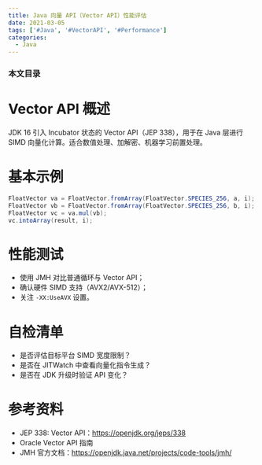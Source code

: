 ```yaml
---
title: Java 向量 API（Vector API）性能评估
date: 2021-03-05
tags: ['#Java', '#VectorAPI', '#Performance']
categories:
  - Java
---
```


### 本文目录
<!-- toc -->

# Vector API 概述
JDK 16 引入 Incubator 状态的 Vector API（JEP 338），用于在 Java 层进行 SIMD 向量化计算。适合数值处理、加解密、机器学习前置处理。

# 基本示例
```java
FloatVector va = FloatVector.fromArray(FloatVector.SPECIES_256, a, i);
FloatVector vb = FloatVector.fromArray(FloatVector.SPECIES_256, b, i);
FloatVector vc = va.mul(vb);
vc.intoArray(result, i);
```

# 性能测试
- 使用 JMH 对比普通循环与 Vector API；
- 确认硬件 SIMD 支持（AVX2/AVX-512）；
- 关注 `-XX:UseAVX` 设置。

# 自检清单
- 是否评估目标平台 SIMD 宽度限制？
- 是否在 JITWatch 中查看向量化指令生成？
- 是否在 JDK 升级时验证 API 变化？

# 参考资料
- JEP 338: Vector API：https://openjdk.org/jeps/338
- Oracle Vector API 指南
- JMH 官方文档：https://openjdk.java.net/projects/code-tools/jmh/
